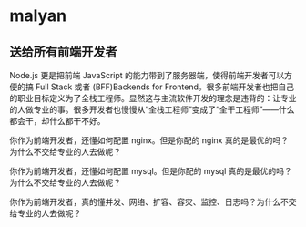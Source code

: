 <!--
 * @abstract: JianJie
 * @version: 0.0.1
 * @Author: bhabgs
 * @Date: 2020-01-09 10:00:46
 * @LastEditors: bhabgs
 * @LastEditTime: 2020-02-19 11:53:43
 -->

# malyan

## 送给所有前端开发者

Node.js 更是把前端 JavaScript 的能力带到了服务器端，使得前端开发者可以方便的搞 Full Stack 或者 (BFF)Backends for Frontend。很多前端开发者也把自己的职业目标定义为了全栈工程师。显然这与主流软件开发的理念是违背的：让专业的人做专业的事。很多开发者也慢慢从“全栈工程师”变成了“全干工程师”——什么都会干，却什么都干不好。

你作为前端开发者，还懂如何配置 nginx。但是你配的 nginx 真的是最优的吗？为什么不交给专业的人去做呢？

你作为前端开发者，还懂如何配置 mysql。但是你配的 mysql 真的是最优的吗？为什么不交给专业的人去做呢？

你作为前端开发者，真的懂并发、网络、扩容、容灾、监控、日志吗？为什么不交给专业的人去做呢？
